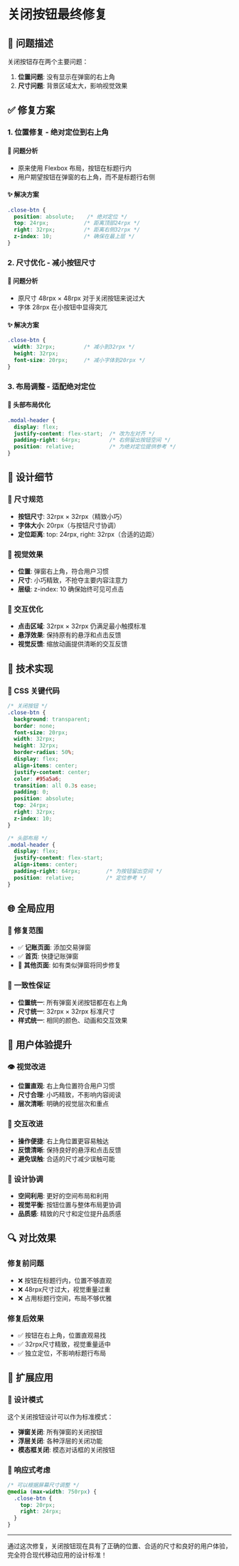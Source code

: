 # 关闭按钮最终修复

## 🎯 问题描述
关闭按钮存在两个主要问题：
1. **位置问题**: 没有显示在弹窗的右上角
2. **尺寸问题**: 背景区域太大，影响视觉效果

## ✅ 修复方案

### 1. 位置修复 - 绝对定位到右上角

#### 🔧 问题分析
- 原来使用 Flexbox 布局，按钮在标题行内
- 用户期望按钮在弹窗的右上角，而不是标题行右侧

#### ✨ 解决方案
```css
.close-btn {
  position: absolute;    /* 绝对定位 */
  top: 24rpx;           /* 距离顶部24rpx */
  right: 32rpx;         /* 距离右侧32rpx */
  z-index: 10;          /* 确保在最上层 */
}
```

### 2. 尺寸优化 - 减小按钮尺寸

#### 🔧 问题分析
- 原尺寸 48rpx × 48rpx 对于关闭按钮来说过大
- 字体 28rpx 在小按钮中显得突兀

#### ✨ 解决方案
```css
.close-btn {
  width: 32rpx;         /* 减小到32rpx */
  height: 32rpx;
  font-size: 20rpx;     /* 减小字体到20rpx */
}
```

### 3. 布局调整 - 适配绝对定位

#### 🔧 头部布局优化
```css
.modal-header {
  display: flex;
  justify-content: flex-start;  /* 改为左对齐 */
  padding-right: 64rpx;         /* 右侧留出按钮空间 */
  position: relative;           /* 为绝对定位提供参考 */
}
```

## 🎨 设计细节

### 📐 尺寸规范
- **按钮尺寸**: 32rpx × 32rpx（精致小巧）
- **字体大小**: 20rpx（与按钮尺寸协调）
- **定位距离**: top: 24rpx, right: 32rpx（合适的边距）

### 🎯 视觉效果
- **位置**: 弹窗右上角，符合用户习惯
- **尺寸**: 小巧精致，不抢夺主要内容注意力
- **层级**: z-index: 10 确保始终可见可点击

### 📱 交互优化
- **点击区域**: 32rpx × 32rpx 仍满足最小触摸标准
- **悬浮效果**: 保持原有的悬浮和点击反馈
- **视觉反馈**: 缩放动画提供清晰的交互反馈

## 🔧 技术实现

### 🎨 CSS 关键代码
```css
/* 关闭按钮 */
.close-btn {
  background: transparent;
  border: none;
  font-size: 20rpx;
  width: 32rpx;
  height: 32rpx;
  border-radius: 50%;
  display: flex;
  align-items: center;
  justify-content: center;
  color: #95a5a6;
  transition: all 0.3s ease;
  padding: 0;
  position: absolute;
  top: 24rpx;
  right: 32rpx;
  z-index: 10;
}

/* 头部布局 */
.modal-header {
  display: flex;
  justify-content: flex-start;
  align-items: center;
  padding-right: 64rpx;        /* 为按钮留出空间 */
  position: relative;          /* 定位参考 */
}
```

## 🌐 全局应用

### 📄 修复范围
- ✅ **记账页面**: 添加交易弹窗
- ✅ **首页**: 快捷记账弹窗
- 🔄 **其他页面**: 如有类似弹窗将同步修复

### 🎨 一致性保证
- **位置统一**: 所有弹窗关闭按钮都在右上角
- **尺寸统一**: 32rpx × 32rpx 标准尺寸
- **样式统一**: 相同的颜色、动画和交互效果

## 🎯 用户体验提升

### 👁️ 视觉改进
- **位置直观**: 右上角位置符合用户习惯
- **尺寸合理**: 小巧精致，不影响内容阅读
- **层次清晰**: 明确的视觉层次和重点

### 📱 交互改进
- **操作便捷**: 右上角位置更容易触达
- **反馈清晰**: 保持良好的悬浮和点击反馈
- **避免误触**: 合适的尺寸减少误触可能

### 🎨 设计协调
- **空间利用**: 更好的空间布局和利用
- **视觉平衡**: 按钮位置与整体布局更协调
- **品质感**: 精致的尺寸和定位提升品质感

## 🔍 对比效果

### 修复前问题
- ❌ 按钮在标题行内，位置不够直观
- ❌ 48rpx尺寸过大，视觉重量过重
- ❌ 占用标题行空间，布局不够优雅

### 修复后效果
- ✅ 按钮在右上角，位置直观易找
- ✅ 32rpx尺寸精致，视觉重量适中
- ✅ 独立定位，不影响标题行布局

## 🚀 扩展应用

### 🎨 设计模式
这个关闭按钮设计可以作为标准模式：
- **弹窗关闭**: 所有弹窗的关闭按钮
- **浮层关闭**: 各种浮层的关闭功能
- **模态框关闭**: 模态对话框的关闭按钮

### 📱 响应式考虑
```css
/* 可以根据屏幕尺寸调整 */
@media (max-width: 750rpx) {
  .close-btn {
    top: 20rpx;
    right: 24rpx;
  }
}
```

---

通过这次修复，关闭按钮现在具有了正确的位置、合适的尺寸和良好的用户体验，完全符合现代移动应用的设计标准！

